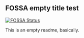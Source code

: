 ## FOSSA empty title test
[![FOSSA Status](https://app.fossa.io/api/projects/git%2Bdemo%24demo.svg?type=small)](https://app.fossa.io/projects/git%2Bdemo%24demo?ref=badge_small)

This is an empty readme, basically.